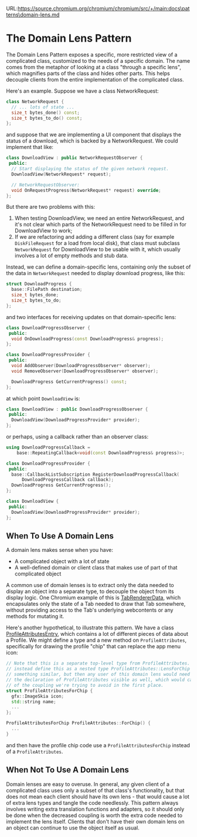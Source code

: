 URL:https://source.chromium.org/chromium/chromium/src/+/main:docs\patterns\domain-lens.md
# The Domain Lens Pattern

The Domain Lens Pattern exposes a specific, more restricted view of a
complicated class, customized to the needs of a specific domain. The name comes
from the metaphor of looking at a class "through a specific lens", which
magnifies parts of the class and hides other parts. This helps decouple clients
from the entire implementation of the complicated class.

Here's an example. Suppose we have a class NetworkRequest:

```c++
class NetworkRequest {
  // ... lots of state ...
  size_t bytes_done() const;
  size_t bytes_to_do() const;
};
```

and suppose that we are implementing a UI component that displays the status of
a download, which is backed by a NetworkRequest. We could implement that like:

```c++
class DownloadView : public NetworkRequestObserver {
 public:
  // Start displaying the status of the given network request.
  DownloadView(NetworkRequest* request);

  // NetworkRequestObserver:
  void OnRequestProgress(NetworkRequest* request) override;
};
```

But there are two problems with this:

1. When testing DownloadView, we need an entire NetworkRequest, and it's not
   clear which parts of the NetworkRequest need to be filled in for DownloadView
   to work;
2. If we are refactoring and adding a different class (say for example
   `DiskFileRequest` for a load from local disk), that class must subclass
   `NetworkRequest` for DownloadView to be usable with it, which usually
   involves a lot of empty methods and stub data.

Instead, we can define a domain-specific lens, containing only the subset of the
data in `NetworkRequest` needed to display download progress, like this:

```c++
struct DownloadProgress {
  base::FilePath destination;
  size_t bytes_done;
  size_t bytes_to_do;
};
```

and two interfaces for receiving updates on that domain-specific lens:

```c++
class DownloadProgressObserver {
 public:
  void OnDownloadProgress(const DownloadProgress& progress);
};

class DownloadProgressProvider {
 public:
  void AddObserver(DownloadProgressObserver* observer);
  void RemoveObserver(DownloadProgressObserver* observer);

  DownloadProgress GetCurrentProgress() const;
};
```

at which point `DownloadView` is:

```c++
class DownloadView : public DownloadProgressObserver {
 public:
  DownloadView(DownloadProgressProvider* provider);
};
```

or perhaps, using a callback rather than an observer class:

```c++
using DownloadProgressCallback =
    base::RepeatingCallback<void(const DownloadProgress& progress)>;

class DownloadProgressProvider {
 public:
  base::CallbackListSubscription RegisterDownloadProgressCallback(
      DownloadProgressCallback callback);
  DownloadProgress GetCurrentProgress();
};

class DownloadView {
 public:
  DownloadView(DownloadProgressProvider* provider);
};
```

## When To Use A Domain Lens

A domain lens makes sense when you have:

* A complicated object with a lot of state
* A well-defined domain or client class that makes use of part of that
  complicated object

A common use of domain lenses is to extract only the data needed to display an
object into a separate type, to decouple the object from its display logic. One
Chromium example of this is [TabRendererData], which encapsulates only the state
of a Tab needed to draw that Tab somewhere, without providing access to the
Tab's underlying webcontents or any methods for mutating it.

Here's another hypothetical, to illustrate this pattern. We have a class
[ProfileAttributesEntry], which contains a lot of different pieces of data about
a Profile. We might define a type and a new method on `ProfileAttributes`,
specifically for drawing the profile "chip" that can replace the app menu icon:

```c++
// Note that this is a separate top-level type from ProfileAttributes. One could
// instead define this as a nested type ProfileAttributes::LensForChip or
// something similar, but then any user of this domain lens would need to have
// the declaration of ProfileAttributes visible as well, which would cause some
// of the coupling we're trying to avoid in the first place.
struct ProfileAttributesForChip {
  gfx::ImageSkia icon;
  std::string name;
  ...
};

ProfileAttributesForChip ProfileAttributes::ForChip() {
  ...
}
```

and then have the profile chip code use a `ProfileAttributesForChip` instead of
a `ProfileAttributes`.

## When Not To Use A Domain Lens

Domain lenses are easy to overuse. In general, any given client of a complicated
class uses only a subset of that class's functionality, but that does not mean
each client should have its own lens - that would cause a lot of extra lens
types and tangle the code needlessly. This pattern always involves writing extra
translation functions and adapters, so it should only be done when the decreased
coupling is worth the extra code needed to implement the lens itself. Clients
that don't have their own domain lens on an object can continue to use the
object itself as usual.

[TabRendererData]: ../../chrome/browser/ui/tabs/tab_renderer_data.h
[ProfileAttributesEntry]: ../../chrome/browser/profiles/profile_attributes_entry.h
